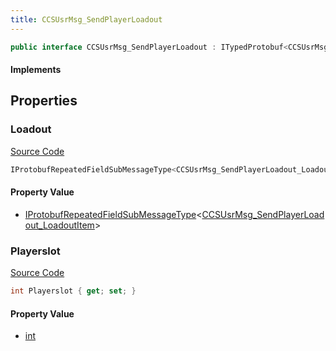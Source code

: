 ```yaml
---
title: CCSUsrMsg_SendPlayerLoadout
---
```


```csharp
public interface CCSUsrMsg_SendPlayerLoadout : ITypedProtobuf<CCSUsrMsg_SendPlayerLoadout>, INativeHandle, INetMessage<CCSUsrMsg_SendPlayerLoadout>, IDisposable
```

#### Implements

## Properties

### Loadout

[Source Code](https://github.com/swiftly-solution/swiftlys2/blob/beta/managed/src/SwiftlyS2.Generated/Protobufs/Interfaces/CCSUsrMsg_SendPlayerLoadout.cs#L18)

```csharp
IProtobufRepeatedFieldSubMessageType<CCSUsrMsg_SendPlayerLoadout_LoadoutItem> Loadout { get; }
```

#### Property Value

- [IProtobufRepeatedFieldSubMessageType](/docs/api/shared/netmessages/iprotobufrepeatedfieldsubmessagetype-1)<[CCSUsrMsg_SendPlayerLoadout_LoadoutItem](/docs/api/shared/protobufdefinitions/ccsusrmsg_sendplayerloadout_loadoutitem)>

### Playerslot

[Source Code](https://github.com/swiftly-solution/swiftlys2/blob/beta/managed/src/SwiftlyS2.Generated/Protobufs/Interfaces/CCSUsrMsg_SendPlayerLoadout.cs#L21)

```csharp
int Playerslot { get; set; }
```

#### Property Value

- [int](https://learn.microsoft.com/dotnet/api/system.int32)

